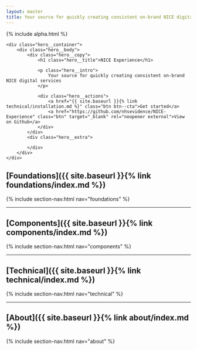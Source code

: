 ```yaml
---
layout: master
title: Your source for quickly creating consistent on-brand NICE digital services
---
```


<div class="hero">
    {% include alpha.html %}

    <div class="hero__container">
        <div class="hero__body">
            <div class="hero__copy">
                <h1 class="hero__title">NICE Experience</h1>

                <p class="hero__intro">
                    Your source for quickly creating consistent on-brand NICE digital services
                </p>

                <div class="hero__actions">
                    <a href="{{ site.baseurl }}{% link technical/installation.md %}" class="btn btn--cta">Get started</a>
                    <a href="https://github.com/nhsevidence/NICE-Experience" class="btn" target="_blank" rel="noopener external">View on Github</a>
                </div>
            </div>
            <div class="hero__extra">
                
            </div>
        </div>
    </div>
</div>

<div class="container" markdown="1">

## [Foundations]({{ site.baseurl }}{% link foundations/index.md %})

{% include section-nav.html nav="foundations" %}

___

## [Components]({{ site.baseurl }}{% link components/index.md %})

{% include section-nav.html nav="components" %}

___

## [Technical]({{ site.baseurl }}{% link technical/index.md %})

{% include section-nav.html nav="technical" %}

___

## [About]({{ site.baseurl }}{% link about/index.md %})

{% include section-nav.html nav="about" %}

</div>